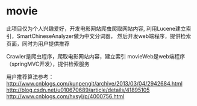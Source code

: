 # movie
此项目仅为个人兴趣爱好，开发电影网站爬虫爬取网站内容, 利用Lucene建立索引，SmartChineseAnalyzer做为中文分词器，
然后开发web端程序，提供检索页面，同时为用户提供推荐

Crawler是爬虫程序，爬取电影网站内容，建立索引
movieWeb是web端程序（springMVC开发），提供检索服务

用户推荐算法参考：
http://www.cnblogs.com/kunpengit/archive/2013/03/04/2942684.html
http://blog.csdn.net/u010670689/article/details/41895105
http://www.cnblogs.com/hxsyl/p/4000756.html
